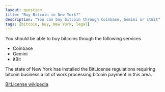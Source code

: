 ```yaml
---
layout: question
title: "Buy Bitcoin in New York?"
description: "You can buy bitcoin through Coinbase, Gemini or itBit"
tags: [bitcoin, buy, New York, legal]
---
```


You should be able to buy bitcoins though the following services

- Coinbase
- Gemini
- itBit

The state of New York has installed the BitLicense regulations requiring bitcoin business a lot of work processing bitcoin payment in this area.

[BitLicense wikipedia](https://en.wikipedia.org/wiki/BitLicense)
